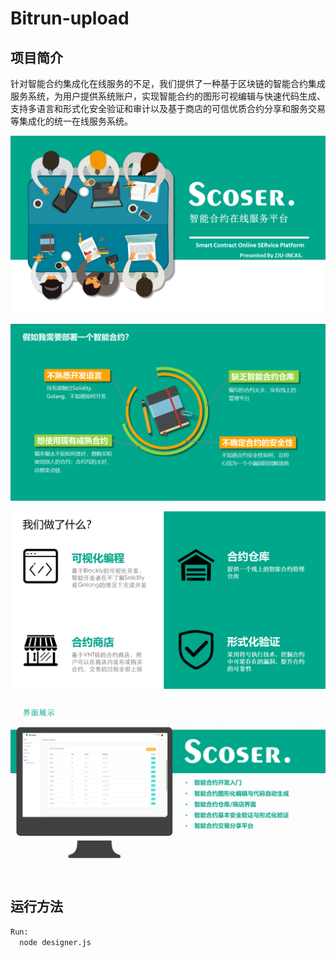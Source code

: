 # Bitrun-upload

## 项目简介

针对智能合约集成化在线服务的不足，我们提供了一种基于区块链的智能合约集成服务系统，为用户提供系统账户，实现智能合约的图形可视编辑与快速代码生成、支持多语言和形式化安全验证和审计以及基于商店的可信优质合约分享和服务交易等集成化的统一在线服务系统。  

 ![1](./pic/des1.PNG)

 ![1](./pic/des2.PNG)

 ![1](./pic/des3.PNG)
 
 ![1](./pic/des4.PNG)

## 运行方法
```sh
Run:
  node designer.js
```
